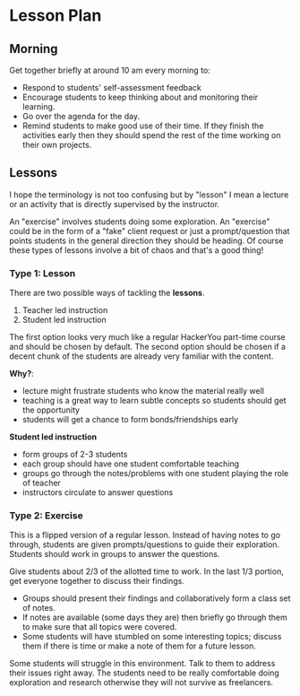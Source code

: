 # Lesson Plan

## Morning

Get together briefly at around 10 am every morning to:

* Respond to students' self-assessment feedback
* Encourage students to keep thinking about and monitoring their learning.
* Go over the agenda for the day.
* Remind students to make good use of their time. If they finish the activities early then they should spend the rest of the time working on their own projects. 

## Lessons

I hope the terminology is not too confusing but by "lesson" I mean a lecture or an activity that is directly supervised by the instructor. 

An "exercise" involves students doing some exploration. An "exercise" could be in the form of a "fake" client request or just a prompt/question that points students in the general direction they should be heading. Of course these types of lessons involve a bit of chaos and that's a good thing!

### Type 1: Lesson

There are two possible ways of tackling the **lessons**.

1. Teacher led instruction
2. Student led instruction

The first option looks very much like a regular HackerYou part-time course and should be chosen by default. The second option should be chosen if a decent chunk of the students are already very familiar with the content.

**Why?**:

* lecture might frustrate students who know the material really well
* teaching is a great way to learn subtle concepts so students should get the opportunity
* students will get a chance to form bonds/friendships early


**Student led instruction**

* form groups of 2-3 students
* each group should have one student comfortable teaching
* groups go through the notes/problems with one student playing the role of teacher
* instructors circulate to answer questions


### Type 2: Exercise

This is a flipped version of a regular lesson. Instead of having notes to go through, students are given prompts/questions to guide their exploration. Students should work in groups to answer the questions.

Give students about 2/3 of the allotted time to work. In the last 1/3 portion, get everyone together to discuss their findings.

* Groups should present their findings and collaboratively form a class set of notes.
* If notes are available (some days they are) then briefly go through them to make sure that all topics were covered.
* Some students will have stumbled on some interesting topics; discuss them if there is time or make a note of them for a future lesson.

Some students will struggle in this environment. Talk to them to address their issues right away. The students need to be really comfortable doing exploration and research otherwise they will not survive as freelancers.